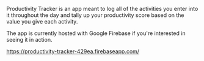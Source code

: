 Productivity Tracker is an app meant to log all of the activities you enter into it throughout the day and tally up your productivity score based on the value you give each activity.

The app is currently hosted with Google Firebase if you're interested in seeing it in action.

https://productivity-tracker-429ea.firebaseapp.com/
